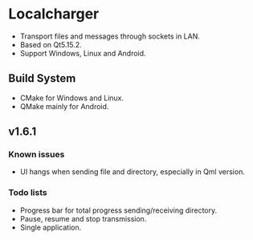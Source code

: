 # Localcharger
* Transport files and messages through sockets in LAN.
* Based on Qt5.15.2.
* Support Windows, Linux and Android.

## Build System
* CMake for Windows and Linux.
* QMake mainly for Android.

## v1.6.1
### Known issues
* UI hangs when sending file and directory, especially in Qml version.
### Todo lists
* Progress bar for total progress sending/receiving directory.
* Pause, resume and stop transmission.
* Single application.
